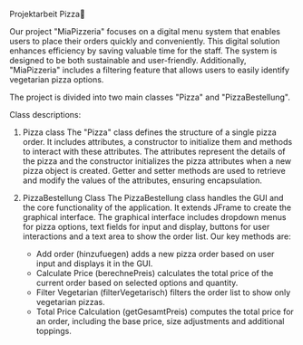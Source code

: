 
 Projektarbeit Pizza🍕

Our project "MiaPizzeria" focuses on a digital menu system that enables users to place their orders quickly and conveniently. This digital solution enhances efficiency by saving valuable
time for the staff. The system is designed to be both sustainable and user-friendly. Additionally, "MiaPizzeria" includes a filtering feature that allows users to easily identify vegetarian
pizza options.

The project is divided into two main classes "Pizza" and "PizzaBestellung".

Class descriptions:
1. Pizza class
   The "Pizza" class defines the structure of a single pizza order. It includes attributes, a constructor to initialize them and methods to interact with these attributes.
   The attributes represent the details of the pizza and the constructor initializes the pizza attributes when a new pizza object is created.
   Getter and setter methods are used to retrieve and modify the values of the attributes, ensuring encapsulation.

2. PizzaBestellung Class
   The PizzaBestellung class handles the GUI and the core functionality of the application. It extends JFrame to create the graphical interface. The graphical interface includes dropdown
   menus for pizza options, text fields for input and display, buttons for user interactions and a text area to show the order list.
   Our key methods are:
   - Add order (hinzufuegen) adds a new pizza order based on user input and displays it in the GUI.
   - Calculate Price (berechnePreis) calculates the total price of the current order based on selected options and quantity.
   - Filter Vegetarian (filterVegetarisch) filters the order list to show only vegetarian pizzas.
   - Total Price Calculation (getGesamtPreis) computes the total price for an order, including the base price, size adjustments and additional toppings.
  


   

